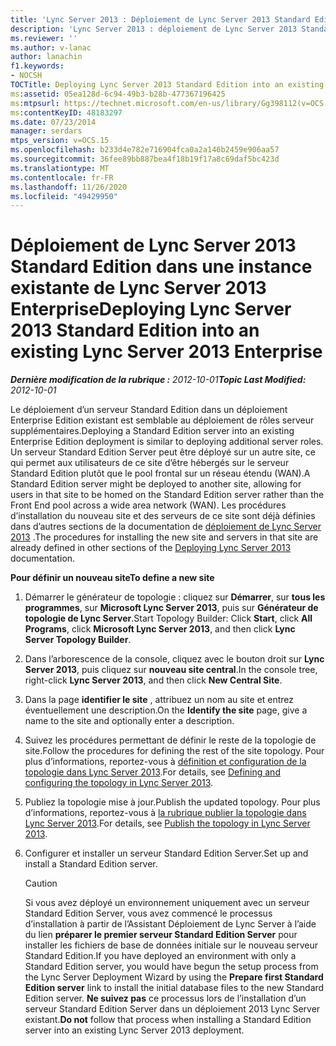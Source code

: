 ```yaml
---
title: 'Lync Server 2013 : Déploiement de Lync Server 2013 Standard Edition dans une instance existante de Lync Server 2013 Enterprise'
description: 'Lync Server 2013 : déploiement de Lync Server 2013 Standard Edition dans une version existante de Lync Server 2013 Enterprise.'
ms.reviewer: ''
ms.author: v-lanac
author: lanachin
f1.keywords:
- NOCSH
TOCTitle: Deploying Lync Server 2013 Standard Edition into an existing Lync Server 2013 Enterprise
ms:assetid: 05ea128d-6c94-49b3-b28b-477367196425
ms:mtpsurl: https://technet.microsoft.com/en-us/library/Gg398112(v=OCS.15)
ms:contentKeyID: 48183297
ms.date: 07/23/2014
manager: serdars
mtps_version: v=OCS.15
ms.openlocfilehash: b233d4e782e716904fca0a2a146b2459e906aa57
ms.sourcegitcommit: 36fee89bb887bea4f18b19f17a8c69daf5bc423d
ms.translationtype: MT
ms.contentlocale: fr-FR
ms.lasthandoff: 11/26/2020
ms.locfileid: "49429950"
---
```

# <a name="deploying-lync-server-2013-standard-edition-into-an-existing-lync-server-2013-enterprise"></a><span data-ttu-id="55c76-103">Déploiement de Lync Server 2013 Standard Edition dans une instance existante de Lync Server 2013 Enterprise</span><span class="sxs-lookup"><span data-stu-id="55c76-103">Deploying Lync Server 2013 Standard Edition into an existing Lync Server 2013 Enterprise</span></span>

<div data-xmlns="http://www.w3.org/1999/xhtml">

<div class="topic" data-xmlns="http://www.w3.org/1999/xhtml" data-msxsl="urn:schemas-microsoft-com:xslt" data-cs="https://msdn.microsoft.com/">

<div data-asp="https://msdn2.microsoft.com/asp">



</div>

<div id="mainSection">

<div id="mainBody"><span data-ttu-id="55c76-104">

<span> </span></span><span class="sxs-lookup"><span data-stu-id="55c76-104">

<span> </span></span></span>

<span data-ttu-id="55c76-105">_**Dernière modification de la rubrique :** 2012-10-01_</span><span class="sxs-lookup"><span data-stu-id="55c76-105">_**Topic Last Modified:** 2012-10-01_</span></span>

<span data-ttu-id="55c76-106">Le déploiement d’un serveur Standard Edition dans un déploiement Enterprise Edition existant est semblable au déploiement de rôles serveur supplémentaires.</span><span class="sxs-lookup"><span data-stu-id="55c76-106">Deploying a Standard Edition server into an existing Enterprise Edition deployment is similar to deploying additional server roles.</span></span> <span data-ttu-id="55c76-107">Un serveur Standard Edition Server peut être déployé sur un autre site, ce qui permet aux utilisateurs de ce site d’être hébergés sur le serveur Standard Edition plutôt que le pool frontal sur un réseau étendu (WAN).</span><span class="sxs-lookup"><span data-stu-id="55c76-107">A Standard Edition server might be deployed to another site, allowing for users in that site to be homed on the Standard Edition server rather than the Front End pool across a wide area network (WAN).</span></span> <span data-ttu-id="55c76-108">Les procédures d’installation du nouveau site et des serveurs de ce site sont déjà définies dans d’autres sections de la documentation de [déploiement de Lync Server 2013](lync-server-2013-deploying-lync-server.md) .</span><span class="sxs-lookup"><span data-stu-id="55c76-108">The procedures for installing the new site and servers in that site are already defined in other sections of the [Deploying Lync Server 2013](lync-server-2013-deploying-lync-server.md) documentation.</span></span>

<div id="sectionSection0" class="section">

<span data-ttu-id="55c76-109">**Pour définir un nouveau site**</span><span class="sxs-lookup"><span data-stu-id="55c76-109">**To define a new site**</span></span>

1.  <span data-ttu-id="55c76-110">Démarrer le générateur de topologie : cliquez sur **Démarrer**, sur **tous les programmes**, sur **Microsoft Lync Server 2013**, puis sur **Générateur de topologie de Lync Server**.</span><span class="sxs-lookup"><span data-stu-id="55c76-110">Start Topology Builder: Click **Start**, click **All Programs**, click **Microsoft Lync Server 2013**, and then click **Lync Server Topology Builder**.</span></span>

2.  <span data-ttu-id="55c76-111">Dans l’arborescence de la console, cliquez avec le bouton droit sur **Lync Server 2013**, puis cliquez sur **nouveau site central**.</span><span class="sxs-lookup"><span data-stu-id="55c76-111">In the console tree, right-click **Lync Server 2013**, and then click **New Central Site**.</span></span>

3.  <span data-ttu-id="55c76-112">Dans la page **identifier le site** , attribuez un nom au site et entrez éventuellement une description.</span><span class="sxs-lookup"><span data-stu-id="55c76-112">On the **Identify the site** page, give a name to the site and optionally enter a description.</span></span>

4.  <span data-ttu-id="55c76-113">Suivez les procédures permettant de définir le reste de la topologie de site.</span><span class="sxs-lookup"><span data-stu-id="55c76-113">Follow the procedures for defining the rest of the site topology.</span></span> <span data-ttu-id="55c76-114">Pour plus d’informations, reportez-vous à [définition et configuration de la topologie dans Lync Server 2013](lync-server-2013-defining-and-configuring-the-topology.md).</span><span class="sxs-lookup"><span data-stu-id="55c76-114">For details, see [Defining and configuring the topology in Lync Server 2013](lync-server-2013-defining-and-configuring-the-topology.md).</span></span>

5.  <span data-ttu-id="55c76-115">Publiez la topologie mise à jour.</span><span class="sxs-lookup"><span data-stu-id="55c76-115">Publish the updated topology.</span></span> <span data-ttu-id="55c76-116">Pour plus d’informations, reportez-vous à [la rubrique publier la topologie dans Lync Server 2013](lync-server-2013-publish-the-topology.md).</span><span class="sxs-lookup"><span data-stu-id="55c76-116">For details, see [Publish the topology in Lync Server 2013](lync-server-2013-publish-the-topology.md).</span></span>

6.  <span data-ttu-id="55c76-117">Configurer et installer un serveur Standard Edition Server.</span><span class="sxs-lookup"><span data-stu-id="55c76-117">Set up and install a Standard Edition server.</span></span>
    
    <div>
    

    > [!Caution]  
    > <span data-ttu-id="55c76-118">Si vous avez déployé un environnement uniquement avec un serveur Standard Edition Server, vous avez commencé le processus d’installation à partir de l’Assistant Déploiement de Lync Server à l’aide du lien <STRONG>préparer le premier serveur Standard Edition Server</STRONG> pour installer les fichiers de base de données initiale sur le nouveau serveur Standard Edition.</span><span class="sxs-lookup"><span data-stu-id="55c76-118">If you have deployed an environment with only a Standard Edition server, you would have begun the setup process from the Lync Server Deployment Wizard by using the <STRONG>Prepare first Standard Edition server</STRONG> link to install the initial database files to the new Standard Edition server.</span></span> <span data-ttu-id="55c76-119"><STRONG>Ne suivez pas</STRONG> ce processus lors de l’installation d’un serveur Standard Edition Server dans un déploiement 2013 Lync Server existant.</span><span class="sxs-lookup"><span data-stu-id="55c76-119"><STRONG>Do not</STRONG> follow that process when installing a Standard Edition server into an existing Lync Server 2013 deployment.</span></span>

    
    <span data-ttu-id="55c76-120"></div>

</div>

</div>

<span> </span>

</div>

</div>

</span><span class="sxs-lookup"><span data-stu-id="55c76-120"></div>

</div>

</div>

<span> </span>

</div>

</div>

</span></span></div>

